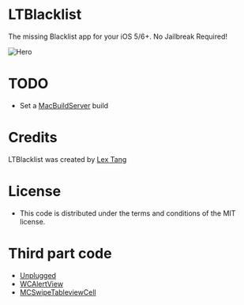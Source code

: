 # LTBlacklist
The missing Blacklist app for your iOS 5/6+. No Jailbreak Required!

![Hero](https://f.cloud.github.com/assets/219689/1192769/2d2d072e-2467-11e3-89cd-2d257b2255ed.jpg)

# TODO
* Set a [MacBuildServer](http://try.macbuildserver.com) build

# Credits
LTBlacklist was created by [Lex Tang](http://lextang.com/)

# License
* This code is distributed under the terms and conditions of the MIT license.

# Third part code
* [Unplugged](https://github.com/davidkaminsky/Unplugged/)
* [WCAlertView](https://github.com/m1entus/WCAlertView)
* [MCSwipeTableviewCell](https://github.com/alikaragoz/MCSwipeTableViewCell)